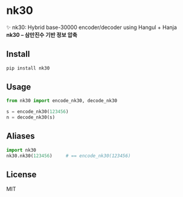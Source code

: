 # nk30

✨ nk30: Hybrid base-30000 encoder/decoder using Hangul + Hanja  
**nk30 – 삼만진수 기반 정보 압축**

## Install

```bash
pip install nk30
```

## Usage

```python
from nk30 import encode_nk30, decode_nk30

s = encode_nk30(123456)
n = decode_nk30(s)
```

## Aliases

```python
import nk30
nk30.nk30(123456)     # == encode_nk30(123456)
```

## License

MIT
